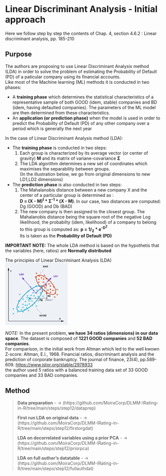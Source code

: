 # Linear Discriminant Analysis - Initial approach

Here we follow step by step the contents of Chap. 4, section 4.6.2 : Linear discriminant analysis, pp. 185-210<br>

## Purpose

The authors are proposing to use Linear Discriminant Analysis method (LDA) in order to solve the problem of estimating the Probability of Default (PD) of a paticular company using its financial accounts.<br>
Like most of the Machine learning (ML) methods it is conducted in two phases:<br>
- A **training phase** which determines the statistical characteristics of a representative sample of both GOOD (idem, stable) companies and BD (idem, having defaulted companies). The parameters of the ML model are then determined from these characteristics.
- An **application (or prediction phase)** when the model is used in order to predict the Probability of Default (PD) of any other company over a period which is generally the next year

In the case of Linear Discriminant Analysis method (LDA):
- The **training phase** is conducted in two steps:
  1. Each group is characterized by its average vector (or center of gravity) **M** and its matrix of variane-covariance **Σ**
  2. The LDA algorithm determines a new set of coordinates which maximises the separability between groups. <br> (In the illustration below, we go from original dimensions to new LD1,LD2 dimensions)
- The **prediction phase** is also conducted in two steps:
  1. The Mahalanobis distance between a new company X and the center of a particular group is determined as :<br> **D = (X - M)<sup>t</sup> * Σ<sup>-1</sup> * (X - M)**. In our case, two distances are computed: Dg (GOOD) and Db (BAD)
  2. The new company is then assigned to the closest group. The Mahalanobis distance being the square root of the negative Log likelihood, the probabilty (idem, likelihood) of a company to belong to this group is computed as: **p = 1/<sub>2</sub> * e<sup>-D<sup>2</sup></sup>**<br>
  Its is taken as the **Probability of Default (PD)**<br>

**IMPORTANT NOTE:** The whole LDA method is based on the hypothetis that the variables (here, ratios) are **Normally distributed**

The principles of Linear Discriminant Analysis (LDA)
<img src="./assets/Machine-Learning-7.jpg" alt="drawing" width="40%"/>  

<em>NOTE:</em> In the present problem, **we have 34 ratios (dimensions) in our data space**. The dataset is composed of **1221 GOOD companies** and **52 BAD companies**.<br>
For comparison, in the initial work from Altman which led to the well kwown Z-score:
Altman, E.I., 1968. Financial ratios, discriminant analysis and the prediction of corporate bankruptcy. The journal of finance, 23(4), pp.589-609. https://www.jstor.org/stable/2978933 <br>
the author used 5 ratios with a balanced training data set of 33 GOOD companies and 33 BAD companies.

## Method

> <p><strong>Data preparation</strong> - -> (https://github.com/MoiraCorp/DLMM-IRating-in-R/tree/main/steps/step12/dataprep)</p>
> <p><strong>First run LDA on original data</strong> - -> (https://github.com/MoiraCorp/DLMM-IRating-in-R/tree/main/steps/step12/firstorgdat)</p>
> <p><strong>LDA on decorrelated variables using a prior PCA</strong> - -> (https://github.com/MoiraCorp/DLMM-IRating-in-R/tree/main/steps/step12/priorpca)</p>
> <p><strong>LDA on full author’s datatable</strong> - -> (https://github.com/MoiraCorp/DLMM-IRating-in-R/tree/main/steps/step12/fullauthdat)</p>

